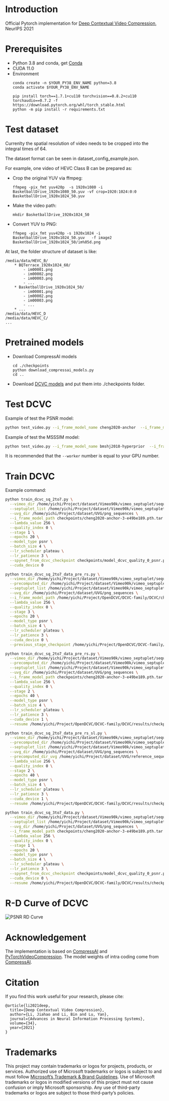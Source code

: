 # Introduction

Official Pytorch implementation for [Deep Contextual Video Compression](https://proceedings.neurips.cc/paper/2021/file/96b250a90d3cf0868c83f8c965142d2a-Paper.pdf), NeurIPS 2021

# Prerequisites
* Python 3.8 and conda, get [Conda](https://www.anaconda.com/)
* CUDA 11.0
* Environment
    ```
    conda create -n $YOUR_PY38_ENV_NAME python=3.8
    conda activate $YOUR_PY38_ENV_NAME
    
    pip install torch==1.7.1+cu110 torchvision==0.8.2+cu110 torchaudio==0.7.2 -f https://download.pytorch.org/whl/torch_stable.html
    python -m pip install -r requirements.txt
    ```



# Test dataset
Currenlty the spatial resolution of video needs to be cropped into the integral times of 64.

The dataset format can be seen in dataset_config_example.json. 

For example, one video of HEVC Class B can be prepared as:
* Crop the original YUV via ffmpeg:
    ```
    ffmpeg -pix_fmt yuv420p  -s 1920x1080 -i  BasketballDrive_1920x1080_50.yuv -vf crop=1920:1024:0:0 BasketballDrive_1920x1024_50.yuv
    ```
* Make the video path:
    ```
    mkdir BasketballDrive_1920x1024_50
    ```
* Convert YUV to PNG:
    ```
    ffmpeg -pix_fmt yuv420p -s 1920x1024 -i BasketballDrive_1920x1024_50.yuv   -f image2 BasketballDrive_1920x1024_50/im%05d.png
    ```
At last, the folder structure of dataset is like:

    /media/data/HEVC_B/
        * BQTerrace_1920x1024_60/
            - im00001.png
            - im00002.png
            - im00003.png
            - ...
        * BasketballDrive_1920x1024_50/
            - im00001.png
            - im00002.png
            - im00003.png
            - ...
        * ...
    /media/data/HEVC_D
    /media/data/HEVC_C/
    ...

# Pretrained models

* Download CompressAI models
    ```
    cd ./checkpoints
    python download_compressai_models.py
    cd ..
    ```

* Download [DCVC models](https://1drv.ms/u/s!AozfVVwtWWYoiS5mcGX320bFXI0k?e=iMeykH) and put them into ./checkpoints folder.

# Test DCVC

Example of test the PSNR model:
```bash
python test_video.py --i_frame_model_name cheng2020-anchor  --i_frame_model_path  checkpoints/cheng2020-anchor-3-e49be189.pth.tar  checkpoints/cheng2020-anchor-4-98b0b468.pth.tar   checkpoints/cheng2020-anchor-5-23852949.pth.tar   checkpoints/cheng2020-anchor-6-4c052b1a.pth.tar  --test_config     dataset_config_example.json  --cuda true --cuda_device 0,1,2,3   --worker 4   --output_json_result_path  DCVC_result_psnr.json    --model_type psnr  --recon_bin_path recon_bin_folder_psnr --model_path checkpoints/model_dcvc_quality_0_psnr.pth  checkpoints/model_dcvc_quality_1_psnr.pth checkpoints/model_dcvc_quality_2_psnr.pth checkpoints/model_dcvc_quality_3_psnr.pth
```

Example of test the MSSSIM model:
```bash
python test_video.py --i_frame_model_name bmshj2018-hyperprior  --i_frame_model_path  checkpoints/bmshj2018-hyperprior-ms-ssim-3-92dd7878.pth.tar checkpoints/bmshj2018-hyperprior-ms-ssim-4-4377354e.pth.tar    checkpoints/bmshj2018-hyperprior-ms-ssim-5-c34afc8d.pth.tar    checkpoints/bmshj2018-hyperprior-ms-ssim-6-3a6d8229.pth.tar   --test_config   dataset_config_example.json  --cuda true --cuda_device 0,1,2,3   --worker 4   --output_json_result_path  DCVC_result_msssim.json  --model_type msssim  --recon_bin_path recon_bin_folder_msssim --model_path checkpoints/model_dcvc_quality_0_msssim.pth checkpoints/model_dcvc_quality_1_msssim.pth checkpoints/model_dcvc_quality_2_msssim.pth checkpoints/model_dcvc_quality_3_msssim.pth
```
It is recommended that the ```--worker``` number is equal to your GPU number.

# Train DCVC

Example command:
```bash
python train_dcvc_sq_2to7.py \
  --vimeo_dir /home/yichi/Project/dataset/Vimeo90k/vimeo_septuplet/sequences \
  --septuplet_list /home/yichi/Project/dataset/Vimeo90k/vimeo_septuplet/sep_trainlist.txt \
  --uvg_dir /home/yichi/Project/dataset/UVG/png_sequences \
  --i_frame_model_path checkpoints/cheng2020-anchor-3-e49be189.pth.tar \
  --lambda_value 256 \
  --quality_index 0 \
  --stage 1 \
  --epochs 20 \
  --model_type psnr \
  --batch_size 4 \
  --lr_scheduler plateau \
  --lr_patience 3 \
  --spynet_from_dcvc_checkpoint checkpoints/model_dcvc_quality_0_psnr.pth \
  --cuda_device 0
```

```bash
python train_dcvc_sq_2to7_data_pre_rs.py \
  --vimeo_dir /home/yichi/Project/dataset/Vimeo90k/vimeo_septuplet/sequences \
  --precomputed_dir /home/yichi/Project/dataset/Vimeo90k/vimeo_septuplet/reference_sequences \
  --septuplet_list /home/yichi/Project/dataset/Vimeo90k/vimeo_septuplet/sep_trainlist.txt \
  --uvg_dir /home/yichi/Project/dataset/UVG/png_sequences \
  --i_frame_model_path /home/yichi/Project/OpenDCVC/DCVC-family/DCVC/checkpoints/cheng2020-anchor-3-e49be189.pth.tar \
  --lambda_value 256 \
  --quality_index 0 \
  --stage 3 \
  --epochs 20 \
  --model_type psnr \
  --batch_size 4 \
  --lr_scheduler plateau \
  --lr_patience 3 \
  --cuda_device 0 \
  --previous_stage_checkpoint /home/yichi/Project/OpenDCVC/DCVC-family/DCVC/results/checkpoints_data/model_dcvc_lambda_256.0_quality_0_stage_2_best.pth
```
```bash
python train_dcvc_sq_2to7_data_pre_rs.py \
  --vimeo_dir /home/yichi/Project/dataset/Vimeo90k/vimeo_septuplet/sequences \
  --precomputed_dir /home/yichi/Project/dataset/Vimeo90k/vimeo_septuplet/reference_sequences \
  --septuplet_list /home/yichi/Project/dataset/Vimeo90k/vimeo_septuplet/sep_trainlist.txt \
  --uvg_dir /home/yichi/Project/dataset/UVG/png_sequences \
  --i_frame_model_path checkpoints/cheng2020-anchor-3-e49be189.pth.tar \
  --lambda_value 256 \
  --quality_index 0 \
  --stage 2 \
  --epochs 40 \
  --model_type psnr \
  --batch_size 4 \
  --lr_scheduler plateau \
  --lr_patience 3 \
  --cuda_device 1 \
  --resume /home/yichi/Project/OpenDCVC/DCVC-family/DCVC/results/checkpoints_data/model_dcvc_lambda_256.0_quality_0_stage_2_latest.pth
```

```bash
python train_dcvc_sq_2to7_data_pre_rs_sl.py \
  --vimeo_dir /home/yichi/Project/dataset/Vimeo90k/vimeo_septuplet/sequences \
  --precomputed_dir /home/yichi/Project/dataset/Vimeo90k/vimeo_septuplet/reference_sequences \
  --septuplet_list /home/yichi/Project/dataset/Vimeo90k/vimeo_septuplet/sep_trainlist.txt \
  --uvg_dir /home/yichi/Project/dataset/UVG/png_sequences \
  --precomputed_dir_uvg /home/yichi/Project/dataset/UVG/reference_sequences \
  --lambda_value 256 \
  --quality_index 0 \
  --stage 2 \
  --epochs 40 \
  --model_type psnr \
  --batch_size 4 \
  --lr_scheduler plateau \
  --lr_patience 3 \
  --cuda_device 1 \
  --resume /home/yichi/Project/OpenDCVC/DCVC-family/DCVC/results/checkpoints_data/model_dcvc_lambda_256.0_quality_0_stage_2_latest.pth
```


```bash
python train_dcvc_sq_3to7_data.py \
  --vimeo_dir /home/yichi/Project/dataset/Vimeo90k/vimeo_septuplet/sequences \
  --septuplet_list /home/yichi/Project/dataset/Vimeo90k/vimeo_septuplet/sep_trainlist.txt \
  --uvg_dir /home/yichi/Project/dataset/UVG/png_sequences \
  --i_frame_model_path checkpoints/cheng2020-anchor-3-e49be189.pth.tar \
  --lambda_value 256 \
  --quality_index 0 \
  --stage 1 \
  --epochs 20 \
  --model_type psnr \
  --batch_size 4 \
  --lr_scheduler plateau \
  --lr_patience 3 \
  --spynet_from_dcvc_checkpoint checkpoints/model_dcvc_quality_0_psnr.pth \
  --cuda_device 0 \
  --resume /home/yichi/Project/OpenDCVC/DCVC-family/DCVC/results/checkpoints_data_3f/model_dcvc_lambda_256.0_quality_0_stage_1_latest.pth
```
# R-D Curve of DCVC
![PSNR RD Curve](assets/rd_curve_psnr.png)

# Acknowledgement
The implementation is based on [CompressAI](https://github.com/InterDigitalInc/CompressAI) and [PyTorchVideoCompression](https://github.com/ZhihaoHu/PyTorchVideoCompression). The model weights of intra coding come from [CompressAI](https://github.com/InterDigitalInc/CompressAI).

# Citation
If you find this work useful for your research, please cite:

```
@article{li2021deep,
  title={Deep Contextual Video Compression},
  author={Li, Jiahao and Li, Bin and Lu, Yan},
  journal={Advances in Neural Information Processing Systems},
  volume={34},
  year={2021}
}
```

# Trademarks
This project may contain trademarks or logos for projects, products, or services. Authorized use of Microsoft trademarks or logos is subject to and must follow [Microsoft’s Trademark & Brand Guidelines](https://www.microsoft.com/en-us/legal/intellectualproperty/trademarks/usage/general). Use of Microsoft trademarks or logos in modified versions of this project must not cause confusion or imply Microsoft sponsorship. Any use of third-party trademarks or logos are subject to those third-party’s policies.
